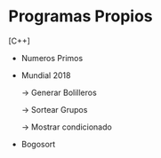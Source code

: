 # Programas Propios

[C++]

- Numeros Primos

- Mundial 2018

    -> Generar Bolilleros

    -> Sortear Grupos

    -> Mostrar condicionado

- Bogosort